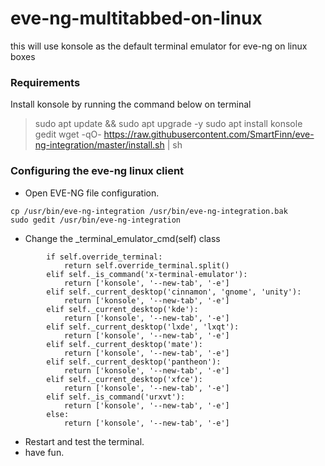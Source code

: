 # eve-ng-multitabbed-on-linux

this will use konsole as the default terminal emulator for eve-ng on linux boxes

### Requirements
Install konsole by running the command below on terminal
>sudo apt update && sudo apt upgrade -y
>sudo apt install konsole gedit
>wget -qO- https://raw.githubusercontent.com/SmartFinn/eve-ng-integration/master/install.sh | sh

### Configuring the eve-ng linux client

- Open EVE-NG file configuration.
```
cp /usr/bin/eve-ng-integration /usr/bin/eve-ng-integration.bak
sudo gedit /usr/bin/eve-ng-integration
```

- Change the _terminal_emulator_cmd(self) class
```
        if self.override_terminal:
            return self.override_terminal.split()
        elif self._is_command('x-terminal-emulator'):
            return ['konsole', '--new-tab', '-e']
        elif self._current_desktop('cinnamon', 'gnome', 'unity'):
            return ['konsole', '--new-tab', '-e']
        elif self._current_desktop('kde'):
            return ['konsole', '--new-tab', '-e']
        elif self._current_desktop('lxde', 'lxqt'):
            return ['konsole', '--new-tab', '-e']
        elif self._current_desktop('mate'):
            return ['konsole', '--new-tab', '-e']
        elif self._current_desktop('pantheon'):
            return ['konsole', '--new-tab', '-e']
        elif self._current_desktop('xfce'):
            return ['konsole', '--new-tab', '-e']
        elif self._is_command('urxvt'):
            return ['konsole', '--new-tab', '-e']
        else:
            return ['konsole', '--new-tab', '-e']
```
- Restart and test the terminal.
- have fun.
 
